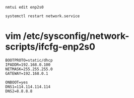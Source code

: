 

```
nmtui edit enp2s0

systemctl restart network.service
```





# vim /etc/sysconfig/network-scripts/ifcfg-enp2s0
```
BOOTPROTO=static/dhcp
IPADDR=192.168.0.100
NETMASK=255.255.255.0
GATEWAY=192.168.0.1

ONBOOT=yes
DNS1=114.114.114.114
DNS2=8.8.8.8
```
